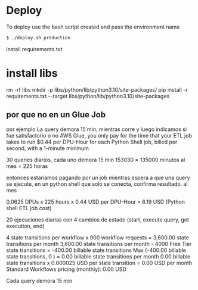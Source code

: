 


# Deploy

To deploy use the bash script created and pass the environment name

```bash
$ ./deploy.sh production

```

install requirements.txt
# install libs
rm -rf libs
mkdir -p libs/python/lib/python3.10/site-packages/
pip install -r requirements.txt --target libs/python/lib/python3.10/site-packages


## por que no en un Glue Job
por ejemplo La query demora 15 min, mientras corre y luego indicamos si fue satisfactorio o no
AWS Glue, you only pay for the time that your ETL job takes to run
$0.44 per DPU-Hour for each Python Shell job, billed per second, with a 1-minute minimum


30 queries diarios, cada uno demora 15 min
15*30*30 = 135000 minutos al mes = 225 horas

entonces estariamos pagando por un job mientras espera a que una query se ejecute, en un python shell
que solo se conecta, confirma resultado. al mes

0.0625 DPUs x 225 hours x 0.44 USD per DPU-Hour = 6.19 USD (Python shell ETL job cost)



20 ejecuciones diarias con 4 cambios de estado (start, execute query, get execution, end)

4 state transitions per workflow x 900 workflow requests = 3,600.00 state transitions per month
3,600.00 state transitions per month - 4000 Free Tier state transitions = -400.00 billable state transitions
Max (-400.00 billable state transitions, 0 ) = 0.00 billable state transitions per month
0.00 billable state transitions x 0.000025 USD per state transition = 0.00 USD per month
Standard Workflows pricing (monthly): 0.00 USD

Cada query demora 15 min

